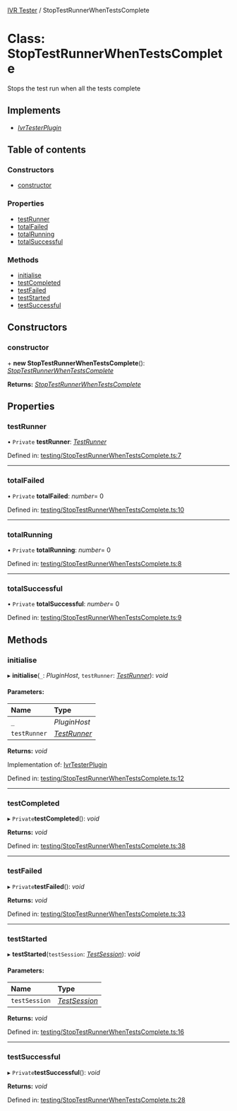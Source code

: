 [IVR Tester](../README.md) / StopTestRunnerWhenTestsComplete

# Class: StopTestRunnerWhenTestsComplete

Stops the test run when all the tests complete

## Implements

* [*IvrTesterPlugin*](../interfaces/ivrtesterplugin.md)

## Table of contents

### Constructors

- [constructor](stoptestrunnerwhentestscomplete.md#constructor)

### Properties

- [testRunner](stoptestrunnerwhentestscomplete.md#testrunner)
- [totalFailed](stoptestrunnerwhentestscomplete.md#totalfailed)
- [totalRunning](stoptestrunnerwhentestscomplete.md#totalrunning)
- [totalSuccessful](stoptestrunnerwhentestscomplete.md#totalsuccessful)

### Methods

- [initialise](stoptestrunnerwhentestscomplete.md#initialise)
- [testCompleted](stoptestrunnerwhentestscomplete.md#testcompleted)
- [testFailed](stoptestrunnerwhentestscomplete.md#testfailed)
- [testStarted](stoptestrunnerwhentestscomplete.md#teststarted)
- [testSuccessful](stoptestrunnerwhentestscomplete.md#testsuccessful)

## Constructors

### constructor

\+ **new StopTestRunnerWhenTestsComplete**(): [*StopTestRunnerWhenTestsComplete*](stoptestrunnerwhentestscomplete.md)

**Returns:** [*StopTestRunnerWhenTestsComplete*](stoptestrunnerwhentestscomplete.md)

## Properties

### testRunner

• `Private` **testRunner**: [*TestRunner*](../interfaces/testrunner.md)

Defined in: [testing/StopTestRunnerWhenTestsComplete.ts:7](https://github.com/LuisAntezana/ivr-tester/blob/b357cca/packages/ivr-tester/src/testing/StopTestRunnerWhenTestsComplete.ts#L7)

___

### totalFailed

• `Private` **totalFailed**: *number*= 0

Defined in: [testing/StopTestRunnerWhenTestsComplete.ts:10](https://github.com/LuisAntezana/ivr-tester/blob/b357cca/packages/ivr-tester/src/testing/StopTestRunnerWhenTestsComplete.ts#L10)

___

### totalRunning

• `Private` **totalRunning**: *number*= 0

Defined in: [testing/StopTestRunnerWhenTestsComplete.ts:8](https://github.com/LuisAntezana/ivr-tester/blob/b357cca/packages/ivr-tester/src/testing/StopTestRunnerWhenTestsComplete.ts#L8)

___

### totalSuccessful

• `Private` **totalSuccessful**: *number*= 0

Defined in: [testing/StopTestRunnerWhenTestsComplete.ts:9](https://github.com/LuisAntezana/ivr-tester/blob/b357cca/packages/ivr-tester/src/testing/StopTestRunnerWhenTestsComplete.ts#L9)

## Methods

### initialise

▸ **initialise**(`_`: *PluginHost*, `testRunner`: [*TestRunner*](../interfaces/testrunner.md)): *void*

#### Parameters:

Name | Type |
:------ | :------ |
`_` | *PluginHost* |
`testRunner` | [*TestRunner*](../interfaces/testrunner.md) |

**Returns:** *void*

Implementation of: [IvrTesterPlugin](../interfaces/ivrtesterplugin.md)

Defined in: [testing/StopTestRunnerWhenTestsComplete.ts:12](https://github.com/LuisAntezana/ivr-tester/blob/b357cca/packages/ivr-tester/src/testing/StopTestRunnerWhenTestsComplete.ts#L12)

___

### testCompleted

▸ `Private`**testCompleted**(): *void*

**Returns:** *void*

Defined in: [testing/StopTestRunnerWhenTestsComplete.ts:38](https://github.com/LuisAntezana/ivr-tester/blob/b357cca/packages/ivr-tester/src/testing/StopTestRunnerWhenTestsComplete.ts#L38)

___

### testFailed

▸ `Private`**testFailed**(): *void*

**Returns:** *void*

Defined in: [testing/StopTestRunnerWhenTestsComplete.ts:33](https://github.com/LuisAntezana/ivr-tester/blob/b357cca/packages/ivr-tester/src/testing/StopTestRunnerWhenTestsComplete.ts#L33)

___

### testStarted

▸ **testStarted**(`testSession`: [*TestSession*](../interfaces/testsession.md)): *void*

#### Parameters:

Name | Type |
:------ | :------ |
`testSession` | [*TestSession*](../interfaces/testsession.md) |

**Returns:** *void*

Defined in: [testing/StopTestRunnerWhenTestsComplete.ts:16](https://github.com/LuisAntezana/ivr-tester/blob/b357cca/packages/ivr-tester/src/testing/StopTestRunnerWhenTestsComplete.ts#L16)

___

### testSuccessful

▸ `Private`**testSuccessful**(): *void*

**Returns:** *void*

Defined in: [testing/StopTestRunnerWhenTestsComplete.ts:28](https://github.com/LuisAntezana/ivr-tester/blob/b357cca/packages/ivr-tester/src/testing/StopTestRunnerWhenTestsComplete.ts#L28)
